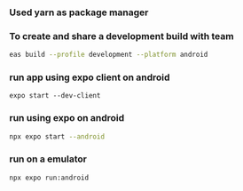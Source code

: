 ### Used yarn as package manager


### To create and share a development build with team
```bash
eas build --profile development --platform android
```

### run app using expo client on android
```
expo start --dev-client
```

### run using expo on android
```bash
npx expo start --android
```
### run on a emulator
```bash
npx expo run:android
```